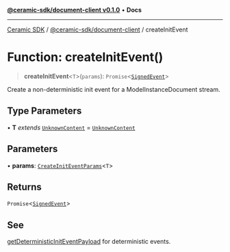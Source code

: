 [**@ceramic-sdk/document-client v0.1.0**](../README.md) • **Docs**

***

[Ceramic SDK](../../../README.md) / [@ceramic-sdk/document-client](../README.md) / createInitEvent

# Function: createInitEvent()

> **createInitEvent**\<`T`\>(`params`): `Promise`\<[`SignedEvent`](../../events/type-aliases/SignedEvent.md)\>

Create a non-deterministic init event for a ModelInstanceDocument stream.

## Type Parameters

• **T** *extends* [`UnknownContent`](../type-aliases/UnknownContent.md) = [`UnknownContent`](../type-aliases/UnknownContent.md)

## Parameters

• **params**: [`CreateInitEventParams`](../type-aliases/CreateInitEventParams.md)\<`T`\>

## Returns

`Promise`\<[`SignedEvent`](../../events/type-aliases/SignedEvent.md)\>

## See

[getDeterministicInitEventPayload](getDeterministicInitEventPayload.md) for deterministic events.
